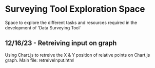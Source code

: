 # Surveying Tool Exploration Space
Space to explore the different tasks and resources required in the development of 'Data Surveying Tool'



## 12/16/23 - Retreiving input on graph
Using Chart.js to retreive the X & Y position of relative points on Chart.js graph.
Main file: retreiveInput.html
